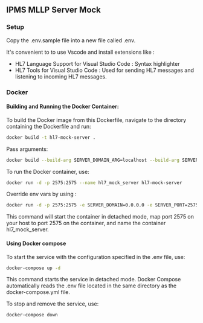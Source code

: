 ## IPMS MLLP Server Mock

### Setup

Copy the .env.sample file into a new file called .env.

It's convenient to to use Vscode and install extensions like : 
- HL7 Language Support for Visual Studio Code : Syntax highlighter
- HL7 Tools for Visual Studio Code : Used for sending HL7 messages and listening to incoming HL7 messages.

### Docker 

#### Building and Running the Docker Container:

To build the Docker image from this Dockerfile, navigate to the directory containing the Dockerfile and run:

```bash
docker build -t hl7-mock-server .
```
Pass arguments: 

```bash
docker build --build-arg SERVER_DOMAIN_ARG=localhost --build-arg SERVER_PORT_ARG=2575 -t hl7-mock-server .
```

To run the Docker container, use:

```bash
docker run -d -p 2575:2575 --name hl7_mock_server hl7-mock-server
```

Override env vars by using :
```bash
docker run -d -p 2575:2575 -e SERVER_DOMAIN=0.0.0.0 -e SERVER_PORT=2575 --name hl7_mock_server hl7-mock-server
```

This command will start the container in detached mode, map port 2575 on your host to port 2575 on the container, and name the container hl7_mock_server.

#### Using Docker compose

To start the service with the configuration specified in the .env file, use:

```bash
docker-compose up -d
```

This command starts the service in detached mode. Docker Compose automatically reads the .env file located in the same directory as the docker-compose.yml file.

To stop and remove the service, use:

```bash
docker-compose down
```
